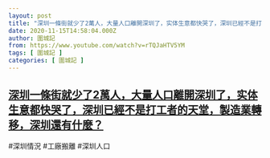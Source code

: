 ```yaml
---
layout: post
title: "深圳一條街就少了2萬人，大量人口離開深圳了，实体生意都快哭了，深圳已經不是打工者的天堂，製造業轉移，深圳還有什麼？"
date: 2020-11-15T14:58:04.000Z
author: 圍城記
from: https://www.youtube.com/watch?v=rTQJaHTV5YM
tags: [ 圍城記 ]
categories: [ 圍城記 ]
---
```

<!--1605452284000-->
[深圳一條街就少了2萬人，大量人口離開深圳了，实体生意都快哭了，深圳已經不是打工者的天堂，製造業轉移，深圳還有什麼？](https://www.youtube.com/watch?v=rTQJaHTV5YM)
------

<div>
#深圳情況 #工廠搬離 #深圳人口
</div>
